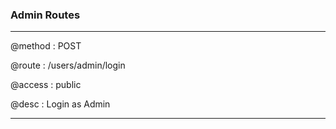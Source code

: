### Admin Routes

<hr>

@method
: POST

@route
: /users/admin/login

@access
: public

@desc
: Login as Admin

<hr>
